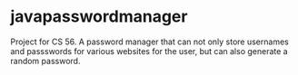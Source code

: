 # javapasswordmanager

Project for CS 56. A password manager that can not only store usernames and passswords for various websites for the user,
but can also generate a random password. 
